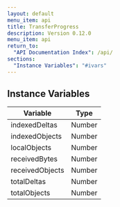 ```yaml
---
layout: default
menu_item: api
title: TransferProgress
description: Version 0.12.0
menu_item: api
return_to:
  "API Documentation Index": /api/
sections:
  "Instance Variables": "#ivars"
---
```


## <a name="ivars"></a>Instance Variables

| Variable | Type |
| --- | --- |
| <a name="indexedDeltas"></a>indexedDeltas | Number |
| <a name="indexedObjects"></a>indexedObjects | Number |
| <a name="localObjects"></a>localObjects | Number |
| <a name="receivedBytes"></a>receivedBytes | Number |
| <a name="receivedObjects"></a>receivedObjects | Number |
| <a name="totalDeltas"></a>totalDeltas | Number |
| <a name="totalObjects"></a>totalObjects | Number |


